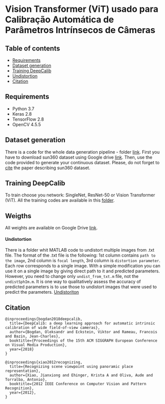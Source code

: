 # Vision Transformer (ViT) usado para Calibração Automática de Parâmetros Intrínsecos de Câmeras

## Table of contents

- [Requirements](#requirements)
- [Dataset generation](#dataset-generation)
- [Training DeepCalib](#training-deepcalib)
- [Undistortion](#undistortion)
- [Citation](#citation)


## Requirements
- Python 3.7
- Keras 2.8
- TensorFlow 2.8
- OpenCV 4.5.5

## Dataset generation
There is a code for the whole data generation pipeline - folder [link](). First you have to download sun360 dataset using Google drive [link](https://drive.google.com/drive/folders/1ooaYwvNuFd-iEEcmOQHpLunJEmo7b4NM). Then, use the code provided to generate your continuous dataset. Please, do not forget to [cite](https://scholar.google.co.kr/scholar?hl=en&as_sdt=0%2C5&as_vis=1&q=recognizing+scene+viewpoint+using+panoramic+place+representation&btnG=#d=gs_cit&u=%2Fscholar%3Fq%3Dinfo%3ARJsOQOkTaMEJ%3Ascholar.google.com%2F%26output%3Dcite%26scirp%3D0%26hl%3Den) the paper describing sun360 dataset.

## Training DeepCalib
To train choose you network: SingleNet, ResNet-50 or Vision Transformer (ViT). All the training codes are available in this [folder](https://github.com/arianyfranca01/calibration_of_camera_intrinsic_parameters/tree/main/network_training).

## Weigths
All weights are available on Google Drive [link](https://drive.google.com/drive/folders/1JmV7p6gFEt9mYPBxPcS2QfTUE-dePbLf?usp=sharing).

#### Undistortion
There is a folder whit MATLAB code to undistort multiple images from .txt file. The format of the .txt file is the following: 1st column contains `path to the image`, 2nd column is `focal length`, 3rd column is `distortion parameter`. Each row corresponds to a single image. With a simple modification you can use it on a single image by giving direct path to it and predicted parameters. However, you need to change only `undist_from_txt.m` file, not the `undistSphIm.m`.
It is one way to qualitatively assess the accuracy of predicted parameters is to use those to undistort images that were used to predict the parameters. [Undistoriton](https://github.com/arianyfranca01/calibration_of_camera_intrinsic_parameters/tree/main/undistortion)

## Citation
```
@inproceedings{bogdan2018deepcalib,
  title={DeepCalib: a deep learning approach for automatic intrinsic calibration of wide field-of-view cameras},
  author={Bogdan, Oleksandr and Eckstein, Viktor and Rameau, Francois and Bazin, Jean-Charles},
  booktitle={Proceedings of the 15th ACM SIGGRAPH European Conference on Visual Media Production},
  year={2018}
}

@inproceedings{xiao2012recognizing,
  title={Recognizing scene viewpoint using panoramic place representation},
  author={Xiao, Jianxiong and Ehinger, Krista A and Oliva, Aude and Torralba, Antonio},
  booktitle={2012 IEEE Conference on Computer Vision and Pattern Recognition},
  year={2012},
}
```
